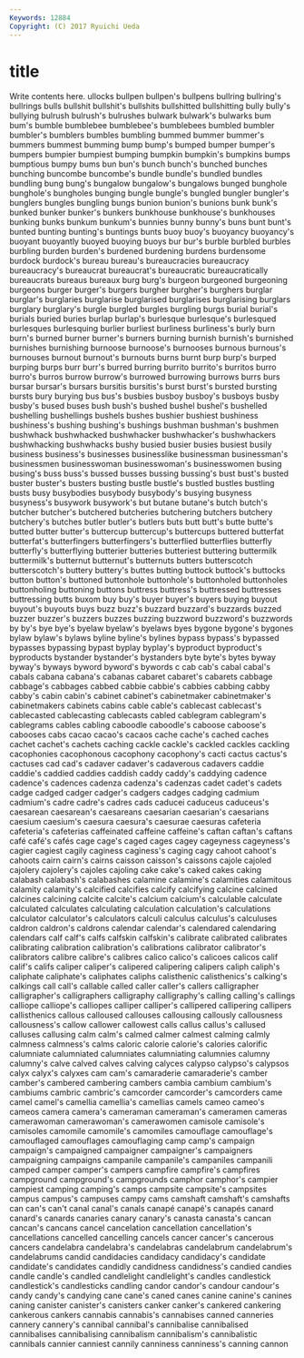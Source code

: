 ```yaml
---
Keywords: 12884 
Copyright: (C) 2017 Ryuichi Ueda
---
```


# title

Write contents here.
ullocks bullpen bullpen's bullpens bullring bullring's bullrings bulls bullshit
bullshit's bullshits bullshitted bullshitting bully bully's bullying bulrush bulrush's bulrushes
bulwark bulwark's bulwarks bum bum's bumble bumblebee bumblebee's bumblebees bumbled
bumbler bumbler's bumblers bumbles bumbling bummed bummer bummer's bummers bummest
bumming bump bump's bumped bumper bumper's bumpers bumpier bumpiest bumping
bumpkin bumpkin's bumpkins bumps bumptious bumpy bums bun bun's bunch
bunch's bunched bunches bunching buncombe buncombe's bundle bundle's bundled bundles
bundling bung bung's bungalow bungalow's bungalows bunged bunghole bunghole's bungholes
bunging bungle bungle's bungled bungler bungler's bunglers bungles bungling bungs
bunion bunion's bunions bunk bunk's bunked bunker bunker's bunkers bunkhouse
bunkhouse's bunkhouses bunking bunks bunkum bunkum's bunnies bunny bunny's buns
bunt bunt's bunted bunting bunting's buntings bunts buoy buoy's buoyancy
buoyancy's buoyant buoyantly buoyed buoying buoys bur bur's burble burbled
burbles burbling burden burden's burdened burdening burdens burdensome burdock burdock's
bureau bureau's bureaucracies bureaucracy bureaucracy's bureaucrat bureaucrat's bureaucratic bureaucratically bureaucrats
bureaus bureaux burg burg's burgeon burgeoned burgeoning burgeons burger burger's
burgers burgher burgher's burghers burglar burglar's burglaries burglarise burglarised burglarises
burglarising burglars burglary burglary's burgle burgled burgles burgling burgs burial
burial's burials buried buries burlap burlap's burlesque burlesque's burlesqued burlesques
burlesquing burlier burliest burliness burliness's burly burn burn's burned burner
burner's burners burning burnish burnish's burnished burnishes burnishing burnoose burnoose's
burnooses burnous burnous's burnouses burnout burnout's burnouts burns burnt burp
burp's burped burping burps burr burr's burred burring burrito burrito's
burritos burro burro's burros burrow burrow's burrowed burrowing burrows burrs
burs bursar bursar's bursars bursitis bursitis's burst burst's bursted bursting
bursts bury burying bus bus's busbies busboy busboy's busboys busby
busby's bused buses bush bush's bushed bushel bushel's bushelled bushelling
bushellings bushels bushes bushier bushiest bushiness bushiness's bushing bushing's bushings
bushman bushman's bushmen bushwhack bushwhacked bushwhacker bushwhacker's bushwhackers bushwhacking bushwhacks
bushy busied busier busies busiest busily business business's businesses businesslike
businessman businessman's businessmen businesswoman businesswoman's businesswomen busing busing's buss buss's
bussed busses bussing bussing's bust bust's busted buster buster's busters
busting bustle bustle's bustled bustles bustling busts busy busybodies busybody
busybody's busying busyness busyness's busywork busywork's but butane butane's butch
butch's butcher butcher's butchered butcheries butchering butchers butchery butchery's butches
butler butler's butlers buts butt butt's butte butte's butted butter
butter's buttercup buttercup's buttercups buttered butterfat butterfat's butterfingers butterfingers's butterflied
butterflies butterfly butterfly's butterflying butterier butteries butteriest buttering buttermilk buttermilk's
butternut butternut's butternuts butters butterscotch butterscotch's buttery buttery's buttes butting
buttock buttock's buttocks button button's buttoned buttonhole buttonhole's buttonholed buttonholes
buttonholing buttoning buttons buttress buttress's buttressed buttresses buttressing butts buxom
buy buy's buyer buyer's buyers buying buyout buyout's buyouts buys
buzz buzz's buzzard buzzard's buzzards buzzed buzzer buzzer's buzzers buzzes
buzzing buzzword buzzword's buzzwords by by's bye bye's byelaw byelaw's
byelaws byes bygone bygone's bygones bylaw bylaw's bylaws byline byline's
bylines bypass bypass's bypassed bypasses bypassing bypast byplay byplay's byproduct
byproduct's byproducts bystander bystander's bystanders byte byte's bytes byway byway's
byways byword byword's bywords c cab cab's cabal cabal's cabals
cabana cabana's cabanas cabaret cabaret's cabarets cabbage cabbage's cabbages cabbed
cabbie cabbie's cabbies cabbing cabby cabby's cabin cabin's cabinet cabinet's
cabinetmaker cabinetmaker's cabinetmakers cabinets cabins cable cable's cablecast cablecast's cablecasted
cablecasting cablecasts cabled cablegram cablegram's cablegrams cables cabling caboodle caboodle's
caboose caboose's cabooses cabs cacao cacao's cacaos cache cache's cached
caches cachet cachet's cachets caching cackle cackle's cackled cackles cackling
cacophonies cacophonous cacophony cacophony's cacti cactus cactus's cactuses cad cad's
cadaver cadaver's cadaverous cadavers caddie caddie's caddied caddies caddish caddy
caddy's caddying cadence cadence's cadences cadenza cadenza's cadenzas cadet cadet's
cadets cadge cadged cadger cadger's cadgers cadges cadging cadmium cadmium's
cadre cadre's cadres cads caducei caduceus caduceus's caesarean caesarean's caesareans
caesarian caesarian's caesarians caesium caesium's caesura caesura's caesurae caesuras cafeteria
cafeteria's cafeterias caffeinated caffeine caffeine's caftan caftan's caftans café café's
cafés cage cage's caged cages cagey cageyness cageyness's cagier cagiest
cagily caginess caginess's caging cagy cahoot cahoot's cahoots cairn cairn's
cairns caisson caisson's caissons cajole cajoled cajolery cajolery's cajoles cajoling
cake cake's caked cakes caking calabash calabash's calabashes calamine calamine's
calamities calamitous calamity calamity's calcified calcifies calcify calcifying calcine calcined
calcines calcining calcite calcite's calcium calcium's calculable calculate calculated calculates
calculating calculation calculation's calculations calculator calculator's calculators calculi calculus calculus's
calculuses caldron caldron's caldrons calendar calendar's calendared calendaring calendars calf
calf's calfs calfskin calfskin's calibrate calibrated calibrates calibrating calibration calibration's
calibrations calibrator calibrator's calibrators calibre calibre's calibres calico calico's calicoes
calicos calif calif's califs caliper caliper's calipered calipering calipers caliph
caliph's caliphate caliphate's caliphates caliphs calisthenic calisthenics's calking's calkings call
call's callable called caller caller's callers calligrapher calligrapher's calligraphers calligraphy
calligraphy's calling calling's callings calliope calliope's calliopes calliper calliper's callipered
callipering callipers callisthenics callous calloused callouses callousing callously callousness callousness's
callow callower callowest calls callus callus's callused calluses callusing calm
calm's calmed calmer calmest calming calmly calmness calmness's calms caloric
calorie calorie's calories calorific calumniate calumniated calumniates calumniating calumnies calumny
calumny's calve calved calves calving calyces calypso calypso's calypsos calyx
calyx's calyxes cam cam's camaraderie camaraderie's camber camber's cambered cambering
cambers cambia cambium cambium's cambiums cambric cambric's camcorder camcorder's camcorders
came camel camel's camellia camellia's camellias camels cameo cameo's cameos
camera camera's cameraman cameraman's cameramen cameras camerawoman camerawoman's camerawomen camisole
camisole's camisoles camomile camomile's camomiles camouflage camouflage's camouflaged camouflages camouflaging
camp camp's campaign campaign's campaigned campaigner campaigner's campaigners campaigning campaigns
campanile campanile's campaniles campanili camped camper camper's campers campfire campfire's
campfires campground campground's campgrounds camphor camphor's campier campiest camping camping's
camps campsite campsite's campsites campus campus's campuses campy cams camshaft
camshaft's camshafts can can's can't canal canal's canals canapé canapé's
canapés canard canard's canards canaries canary canary's canasta canasta's cancan
cancan's cancans cancel cancelation cancellation cancellation's cancellations cancelled cancelling cancels
cancer cancer's cancerous cancers candelabra candelabra's candelabras candelabrum candelabrum's candelabrums
candid candidacies candidacy candidacy's candidate candidate's candidates candidly candidness candidness's
candied candies candle candle's candled candlelight candlelight's candles candlestick candlestick's
candlesticks candling candor candor's candour candour's candy candy's candying cane
cane's caned canes canine canine's canines caning canister canister's canisters
canker canker's cankered cankering cankerous cankers cannabis cannabis's cannabises canned
canneries cannery cannery's cannibal cannibal's cannibalise cannibalised cannibalises cannibalising cannibalism
cannibalism's cannibalistic cannibals cannier canniest cannily canniness canniness's canning cannon
